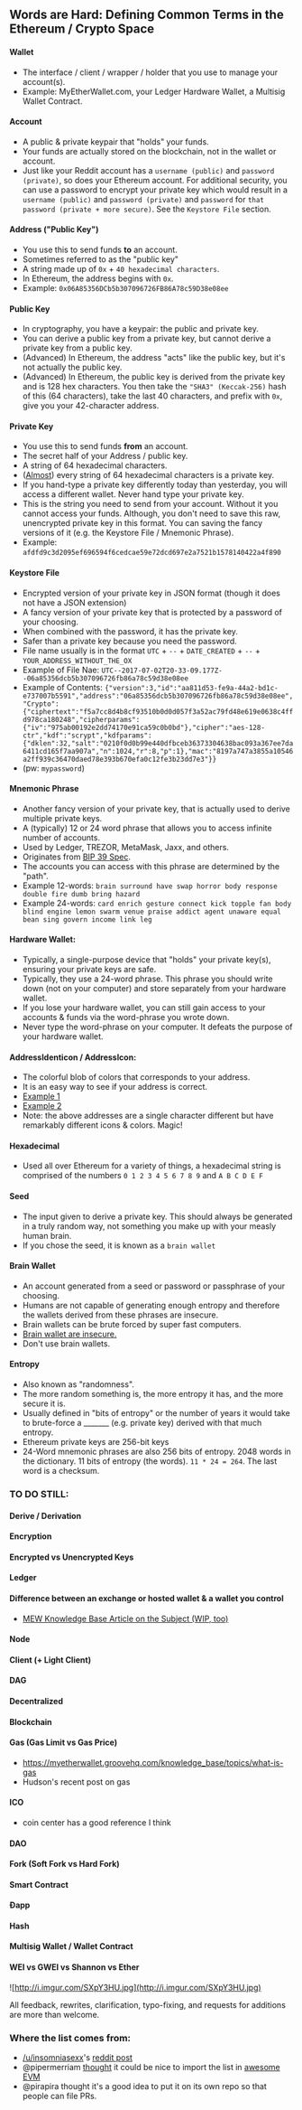 ## Words are Hard: Defining Common Terms in the Ethereum / Crypto Space

#### Wallet

* The interface / client / wrapper / holder that you use to manage your account(s).
* Example: MyEtherWallet.com, your Ledger Hardware Wallet, a Multisig Wallet Contract.

#### Account

* A public & private keypair that "holds" your funds.
* Your funds are actually stored on the blockchain, not in the wallet or account.
* Just like your Reddit account has a `username (public)` and `password (private)`, so does your Ethereum account. For additional security, you can use a password to encrypt your private key which would result in a `username (public)` and `password (private)` and `password` for `that password (private + more secure)`. See the `Keystore File` section.

#### Address ("Public Key")

* You use this to send funds **to** an account.
* Sometimes referred to as the "public key"
* A string made up of `0x` + `40 hexadecimal characters`.
* In Ethereum, the address begins with `0x`.
* Example: `0x06A85356DCb5b307096726FB86A78c59D38e08ee`

#### Public Key

* In cryptography, you have a keypair: the public and private key.
* You can derive a public key from a private key, but cannot derive a private key from a public key.
* (Advanced) In Ethereum, the address "acts" like the public key, but it's not actually the public key.
* (Advanced) In Ethereum, the public key is derived from the private key and is 128 hex characters. You then take the ``"SHA3" (Keccak-256)`` hash of this (64 characters), take the last 40 characters, and prefix with `0x`, give you your 42-character address.

#### Private Key

* You use this to send funds **from** an account.
* The secret half of your Address / public key.
* A string of 64 hexadecimal characters.
* ([Almost](https://crypto.stackexchange.com/questions/30269/are-all-possible-ec-private-keys-valid)) every string of 64 hexadecimal characters is a private key.
* If you hand-type a private key differently today than yesterday, you will access a different wallet. Never hand type your private key.
* This is the string you need to send from your account. Without it you cannot access your funds. Although, you don't need to save this raw, unencrypted private key in this format. You can saving the fancy versions of it (e.g. the Keystore File / Mnemonic Phrase).
* Example: `afdfd9c3d2095ef696594f6cedcae59e72dcd697e2a7521b1578140422a4f890`

#### Keystore File

* Encrypted version of your private key in JSON format (though it does not have a JSON extension)
* A fancy version of your private key that is protected by a password of your choosing.
* When combined with the password, it has the private key.
* Safer than a private key because you need the password.
* File name usually is in the format `UTC` + `--` + `DATE_CREATED` + `--` + `YOUR_ADDRESS_WITHOUT_THE_OX`
* Example of File Nae: `UTC--2017-07-02T20-33-09.177Z--06a85356dcb5b307096726fb86a78c59d38e08ee`
* Example of Contents: `{"version":3,"id":"aa811d53-fe9a-44a2-bd1c-e737007b5591","address":"06a85356dcb5b307096726fb86a78c59d38e08ee","Crypto":{"ciphertext":"f5a7cc8d4b8cf93510b0d0d057f3a52ac79fd48e619e0638c4ffd978ca180248","cipherparams":{"iv":"975ab00192e2dd74170e91ca59c0b0bd"},"cipher":"aes-128-ctr","kdf":"scrypt","kdfparams":{"dklen":32,"salt":"0210f0d0b99e440dfbceb36373304638bac093a367ee7da6411cd165f7aa907a","n":1024,"r":8,"p":1},"mac":"8197a747a3855a10546a2ff939c36470daed78e393b670efa0c12fe3b23dd7e3"}}`
* (pw: `mypassword`)

#### Mnemonic Phrase

* Another fancy version of your private key, that is actually used to derive multiple private keys.
* A (typically) 12 or 24 word phrase that allows you to access infinite number of accounts.
* Used by Ledger, TREZOR, MetaMask, Jaxx, and others.
* Originates from [BIP 39 Spec](https://github.com/bitcoin/bips/blob/master/bip-0039.mediawiki).
* The accounts you can access with this phrase are determined by the "path".
* Example 12-words: `brain surround have swap horror body response double fire dumb bring hazard`
* Example 24-words: `card enrich gesture connect kick topple fan body blind engine lemon swarm venue praise addict agent unaware equal bean sing govern income link leg`

#### Hardware Wallet:

* Typically, a single-purpose device that "holds" your private key(s), ensuring your private keys are safe.
* Typically, they use a 24-word phrase. This phrase you should write down (not on your computer) and store separately from your hardware wallet.
* If you lose your hardware wallet, you can still gain access to your accounts & funds via the word-phrase you wrote down.
* Never type the word-phrase on your computer. It defeats the purpose of your hardware wallet.

#### AddressIdenticon / AddressIcon:

* The colorful blob of colors that corresponds to your address.
* It is an easy way to see if your address is correct.
* [Example 1](http://i.imgur.com/lHUrIiZ.jpg)
* [Example 2](http://i.imgur.com/FvyLewS.jpg)
* Note: the above addresses are a single character different but have remarkably different icons & colors. Magic!

#### Hexadecimal

* Used all over Ethereum for a variety of things, a hexadecimal string is comprised of the numbers `0 1 2 3 4 5 6 7 8 9` and `A B C D E F`

#### Seed

* The input given to derive a private key. This should always be generated in a truly random way, not something you make up with your measly human brain.
* If you chose the seed, it is known as a `brain wallet`

#### Brain Wallet

* An account generated from a seed or password or passphrase of your choosing.
* Humans are not capable of generating enough entropy and therefore the wallets derived from these phrases are insecure.
* Brain wallets can be brute forced by super fast computers.
* [Brain wallet are insecure.](https://www.reddit.com/r/ethereum/comments/45y8m7/brain_wallets_are_now_generally_shunned_by/)
* Don't use brain wallets.

#### Entropy

* Also known as "randomness".
* The more random something is, the more entropy it has, and the more secure it is.
* Usually defined in "bits of entropy" or the number of years it would take to brute-force a \_\_\_\_\_\_\_ (e.g. private key) derived with that much entropy.
* Ethereum private keys are 256-bit keys
* 24-Word mnemonic phrases are also 256 bits of entropy. 2048 words in the dictionary. 11 bits of entropy (the words). `11 * 24 = 264`. The last word is a checksum.

### TO DO STILL:

#### Derive / Derivation

#### Encryption

#### Encrypted vs Unencrypted Keys

#### Ledger

#### Difference between an exchange or hosted wallet & a wallet you control

* [MEW Knowledge Base Article on the Subject (WIP, too)](http://myetherwallet.groovehq.com/knowledge_base/topics/what-is-the-difference-between-an-exchange-eg-coinbase-kraken-gemini-poloniex-bittrex-and-myetherwallet)

#### Node
#### Client (+ Light Client)
#### DAG
#### Decentralized
#### Blockchain
#### Gas (Gas Limit vs Gas Price)
* https://myetherwallet.groovehq.com/knowledge_base/topics/what-is-gas
* Hudson's recent post on gas

#### ICO
* coin center has a good reference I think

#### DAO
#### Fork (Soft Fork vs Hard Fork)
#### Smart Contract
#### Ðapp
#### Hash
#### Multisig Wallet / Wallet Contract
#### WEI vs GWEI vs Shannon vs Ether
![http://i.imgur.com/SXpY3HU.jpg](http://i.imgur.com/SXpY3HU.jpg)

All feedback, rewrites, clarification, typo-fixing, and requests for additions are more than welcome.

### Where the list comes from:

* [/u/insomniasexx](https://www.reddit.com/user/insomniasexx)'s [reddit post](https://www.reddit.com/r/ethereum/comments/6kvp87/words_are_hard_defining_common_terms_in_the/)
* @pipermerriam [thought](https://github.com/pirapira/awesome-ethereum-virtual-machine/issues/3) it could be nice to import the list in [awesome EVM](https://github.com/pirapira/awesome-ethereum-virtual-machine)
* @pirapira thought it's a good idea to put it on its own repo so that people can file PRs.
